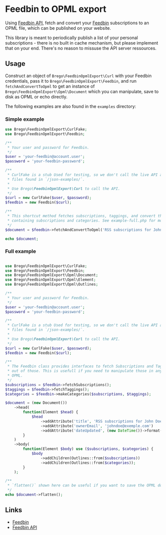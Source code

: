 # Feedbin to OPML export

Using [Feedbin API], fetch and convert your [Feedbin] subscriptions to an OPML file, which can be
published on your website.

This library is meant to periodically publish a list of your personal subscriptions - there is no
built in cache mechanism, but please implement that on your end. There's no reason to missuse the
API server ressources.

## Usage

Construct an object of `Brego\FeedbinOpmlExport\Curl` with your Feedbin credentials, pass it to 
`Brego\FeedbinOpmlExport\Feedbin`, and run `fetchAndConvertToOpml` to get an instance of 
`Brego\FeedbinOpmlExport\Opml\Document` which you can manipulate, save to disk as OPML or echo
directly.

The following examples are also found in the `examples` directory:

### Simple example

```php
use Brego\FeedbinOpmlExport\CurlFake;
use Brego\FeedbinOpmlExport\Feedbin;

/**
 * Your user and password for Feedbin.
 */
$user = 'your-feedbin@account.user';
$password = 'your-feedbin-password';

/**
 * CurlFake is a stub Used for testing, so we don't call the live API all of the time. It uses json
 * files found in `/json-examples/`.
 *
 * Use Brego\FeedbinOpmlExport\Curl to call the API.
 */
$curl = new CurlFake($user, $password);
$feedbin = new Feedbin($curl);

/**
 * This shortcut method fetches subscriptions, taggings, and convert those to an OPML document
 * containing subscriptions and categories. See example-full.php for more controll.
 */
$document = $feedbin->fetchAndConvertToOpml('RSS subscriptions for John Doe', 'johndoe@exemple.com');

echo $document;
```

### Full example

```php

use Brego\FeedbinOpmlExport\CurlFake;
use Brego\FeedbinOpmlExport\Feedbin;
use Brego\FeedbinOpmlExport\Opml\Document;
use Brego\FeedbinOpmlExport\Opml\Element;
use Brego\FeedbinOpmlExport\Opml\Outlines;

/**
 * Your user and password for Feedbin.
 */
$user = 'your-feedbin@account.user';
$password = 'your-feedbin-password';

/**
 * CurlFake is a stub Used for testing, so we don't call the live API all of the time. It uses json
 * files found in `/json-examples/`.
 *
 * Use Brego\FeedbinOpmlExport\Curl to call the API.
 */
$curl = new CurlFake($user, $password);
$feedbin = new Feedbin($curl);

/**
 * The Feedbin class provides interfaces to fetch Subscriptions and Taggings, and make categories
 * out of those. This is usefull if you need to manipulate those in any way before converting to
 * OPML.
 */
$subscriptions = $feedbin->fetchSubscriptions();
$taggings = $feedbin->fetchTaggings();
$categories = $feedbin->makeCategories($subscriptions, $taggings);

$document = (new Document())
    ->head(
        function(Element $head) {
            $head
                ->addAttribute('title', 'RSS subscriptions for John Doe')
                ->addAttribute('ownerEmail', 'johndoe@exemple.com')
                ->addAttribute('dateUpdated', (new DateTime())->format(DateTime::RFC822));
        }
    )
    ->body(
        function(Element $body) use ($subscriptions, $categories) {
            $body
                ->addChildren(Outlines::from($subscriptions))
                ->addChildren(Outlines::from($categories));
        }
    );

/**
 * `flatten()` shown here can be useful if you want to save the OPML document to a file.
 */
echo $document->flatten();
```

## Links

 * [Feedbin]
 * [Feedbin API]

[Feedbin]: https://feedbin.com
[Feedbin API]: https://github.com/feedbin/feedbin-api
